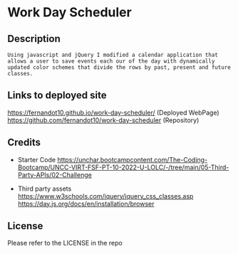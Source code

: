 # Work Day Scheduler


## Description

    Using javascript and jQuery I modified a calendar application that allows a user to save events each our of the day with dynamically updated color schemes that divide the rows by past, present and future classes. 


## Links to deployed site

https://fernandot10.github.io/work-day-scheduler/   (Deployed WebPage)
https://github.com/fernandot10/work-day-scheduler   (Repository)


## Credits

- Starter Code
https://unchar.bootcampcontent.com/The-Coding-Bootcamp/UNCC-VIRT-FSF-PT-10-2022-U-LOLC/-/tree/main/05-Third-Party-APIs/02-Challenge

- Third party assets
https://www.w3schools.com/jquery/jquery_css_classes.asp
https://day.js.org/docs/en/installation/browser


## License

Please refer to the LICENSE in the repo 
